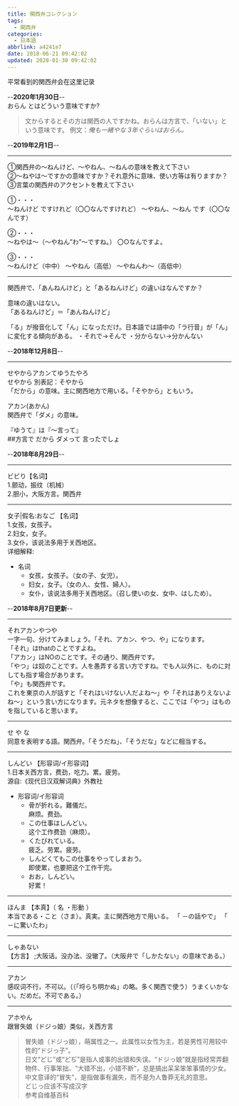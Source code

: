 ```yaml
---
title: 関西弁コレクション
tags:
  - 関西弁
categories:
  - 日本語
abbrlink: a4241e7
date: 2018-06-21 09:42:02
updated: 2020-01-30 09:42:02
---
```


平常看到的関西弁会在这里记录  

--**2020年1月30日**--  
 おらん とはどういう意味ですか?
 >文からするとその方は関西の人ですかね。おらんは方言で、「いない」という意味です。
 >例文：_俺も一緒やな 3年ぐらいはおらん。_

--**2019年2月1日**--
***
①関西弁の～ねんけど、～やねん、～ねんの意味を教えて下さい  
②～ねやは～ですかの意味ですか？それ意外に意味、使い方等は有りますか？  
③言葉の関西弁のアクセントを教えて下さい  

①・・・  
～ねんけど ですけれど（〇〇なんですけれど）
～やねん、～ねん です（〇〇なんです）

②・・・  
～ねやは～（～やねん”わ”～ですね。）
〇○なんですよ。

③・・・  
～ねんけど（中中）
～やねん（高低）
～やねんわ～（高低中）
<!--more-->  

***
関西弁で、「あんねんけど」と「あるねんけど」の違いはなんですか？  

意味の違いはない。  
「あるねんけど」＝「あんねんけど」

「る」が撥音化して「ん」になっただけ。日本語では語中の「ラ行音」が「ん」に変化する傾向がある。
・それで→そんで
・分からない→分かんない

--**2018年12月8日**--  
***
せやからアカンてゆうたやろ  
せやから 別表記：そやから  
「だから」の意味。主に関西地方で用いる。「そやから」ともいう。  

アカン(あかん)  
関西弁で「ダメ」の意味。  

『ゆうて』は『～言って』  
 ##方言で だから ダメって 言ったでしょ  

--**2018年8月29日**--
***
ビビり【名词】  
1.颤动，振纹（机械）  
2.胆小，大阪方言。関西弁

***
女子|假名:おなご  【名词】  
1.女孩，女孩子。  
2.妇女，女子。  
3.女仆，该说法多用于关西地区。  
详细解释:  

- 名词
  - 女孩，女孩子。（女の子、女児）。
  - 妇女，女子。（女の人、女性、婦人）。
  - 女仆，该说法多用于关西地区。（召し使いの女、女中、はしため）。

--**2018年8月7日更新**--
***
それアカンやつや  
一字一句、分けてみましょう。「それ、アカン、やつ、や」になります。  
「それ」はthatのことですよね。  
「アカン」はNOのことです。その通り、関西弁です。  
「やつ」は奴のことです。人を愚弄する言い方ですね。でも人以外に、ものに対しても指す場合があります。  
「や」も関西弁です。  
これを東京の人が話すと「それはいけない人だよね～」や「それはありえないよね～」という言い方になります。元ネタを想像すると、ここでは「やつ」はものを指していると思います。

***
せ や な  
同意を表明する語。関西弁。「そうだね」、「そうだな」などに相当する。

***
しんどい 【形容词/イ形容词】  
1.日本关西方言，费劲，吃力。累。疲劳。  
源自:《现代日汉双解词典》外教社

- 形容词/イ形容词
  - 骨が折れる。難儀だ。  
  麻烦。费劲。
  - この仕事はしんどい。  
  这个工作费劲（麻烦）。
  - くたびれている。  
  疲乏。劳累。疲劳。
  - しんどくてもこの仕事をやってしまおう。  
  即使累，也要把这个工作干完。
  - おお，しんどい。  
  好累！

***
ほんま 【本真】（ 名 ・形動 ）  
本当である・こと（さま）。真実。主に関西地方で用いる。 「 －の話やで」 「 －に驚いたわ」

***
しゃあない  
【方言】 ;大阪话。没办法、没辙了。（大阪弁で「しかたない」の意味である。）

***
アカン  
感叹词不行，不可以。（（「埒らち明かぬ」の略。多く関西で使う）うまくいかない。だめだ。不可である。）

***
アホやん  
跟冒失娘（ドジっ娘）类似，关西方言

>冒失娘（ドジっ娘），萌属性之一。此属性以女性为主，若是男性可用较中性的“ドジっ子”。  
>日文“どじ”或“どぢ”是指人或事的出错和失误。“ドジっ娘”就是指经常弄翻物件、行事笨拙、“大错不出，小错不断”，总是搞出呆呆笨笨事情的少女。  
>中文意译的“冒失”，是指做事有漏失，而不是为人鲁莽无礼的意思。  
>どじっ应该不写成汉字  
>参考自维基百科